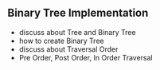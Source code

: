 ## Binary Tree Implementation

- discuss about Tree and Binary Tree
- how to create Binary Tree
- discuss about Traversal Order
- Pre Order, Post Order, In Order Traversal
